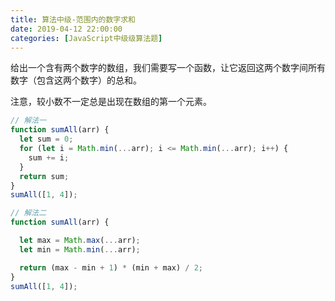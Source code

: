 ```yaml
---
title: 算法中级-范围内的数字求和
date: 2019-04-12 22:00:00
categories: [JavaScript中级级算法题]
---
```


给出一个含有两个数字的数组，我们需要写一个函数，让它返回这两个数字间所有数字（包含这两个数字）的总和。

注意，较小数不一定总是出现在数组的第一个元素。

```js
// 解法一
function sumAll(arr) {
  let sum = 0;
  for (let i = Math.min(...arr); i <= Math.min(...arr); i++) {
    sum += i;
  }
  return sum;
}
sumAll([1, 4]);

// 解法二
function sumAll(arr) {

  let max = Math.max(...arr);
  let min = Math.min(...arr);

  return (max - min + 1) * (min + max) / 2;
}
sumAll([1, 4]);


```